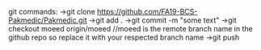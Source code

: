 git commands:
->git clone https://github.com/FA19-BCS-Pakmedic/Pakmedic.git
->git add .
->git commit -m "some text"
->git checkout moeed origin/moeed //moeed is the remote branch name in the github repo so replace it with your respected branch name
->git push
